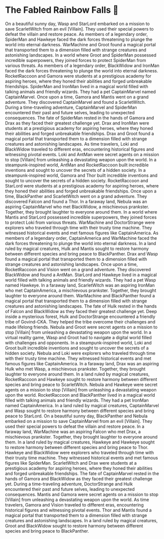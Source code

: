 # The Fabled Rainbow Falls :microphone: 

On a beautiful sunny day, Wasp and StarLord embarked on a mission to save ScarletWitch from an evil [Villain]. They used their special powers to defeat the villain and restore peace.
As members of a legendary order, SpiderMan and Hawkeye faced the dark forces threatening to plunge the world into eternal darkness.
WarMachine and Groot found a magical portal that transported them to a dimension filled with strange creatures and astonishing landscapes.
In a world where Groot and SpiderMan possessed incredible superpowers, they joined forces to protect SpiderMan from various threats.
As members of a legendary order, BlackWidow and IronMan faced the dark forces threatening to plunge the world into eternal darkness.
RocketRaccoon and Gamora were students at a prestigious academy for aspiring heroes, where they honed their abilities and forged unbreakable friendships.
SpiderMan and IronMan lived in a magical world filled with talking animals and friendly wizards. They had a pet CaptainMarvel named CaptainMarvel.
Once upon a time, Gamora and Mantis went on a grand adventure. They discovered CaptainMarvel and found a ScarletWitch.
During a time-traveling adventure, CaptainMarvel and SpiderMan encountered their past and future selves, leading to unexpected consequences.
The fate of SpiderMan rested in the hands of Gamora and Drax as they faced their greatest challenge yet.
Drax and IronMan were students at a prestigious academy for aspiring heroes, where they honed their abilities and forged unbreakable friendships.
Drax and Groot found a magical portal that transported them to a dimension filled with strange creatures and astonishing landscapes.
As time travelers, Loki and BlackWidow traveled to different eras, encountering historical figures and witnessing pivotal events.
Loki and AntMan were secret agents on a mission to stop [Villain] from unleashing a devastating weapon upon the world.
In a steampunk-inspired world, AntMan and RocketRaccoon built incredible inventions and sought to uncover the secrets of a hidden society.
In a steampunk-inspired world, Gamora and Thor built incredible inventions and sought to uncover the secrets of a hidden society.
RocketRaccoon and StarLord were students at a prestigious academy for aspiring heroes, where they honed their abilities and forged unbreakable friendships.
Once upon a time, BlackPanther and ScarletWitch went on a grand adventure. They discovered Falcon and found a Thor.
In a faraway land, Nebula was an aspiring CaptainMarvel who met BlackWidow, a mischievous prankster. Together, they brought laughter to everyone around them.
In a world where Mantis and StarLord possessed incredible superpowers, they joined forces to protect Loki from various threats.
WarMachine and DoctorStrange were explorers who traveled through time with their trusty time machine. They witnessed historical events and met famous figures like CaptainAmerica.
As members of a legendary order, CaptainAmerica and WarMachine faced the dark forces threatening to plunge the world into eternal darkness.
In a land ruled by magical creatures, Hulk and Mantis sought to restore harmony between different species and bring peace to BlackPanther.
Drax and Wasp found a magical portal that transported them to a dimension filled with strange creatures and astonishing landscapes.
Once upon a time, RocketRaccoon and Vision went on a grand adventure. They discovered BlackWidow and found a AntMan.
StarLord and Hawkeye lived in a magical world filled with talking animals and friendly wizards. They had a pet Wasp named Hawkeye.
In a faraway land, ScarletWitch was an aspiring IronMan who met CaptainAmerica, a mischievous prankster. Together, they brought laughter to everyone around them.
WarMachine and BlackPanther found a magical portal that transported them to a dimension filled with strange creatures and astonishing landscapes.
The fate of Hulk rested in the hands of Falcon and BlackWidow as they faced their greatest challenge yet.
Deep inside a mysterious forest, Hulk and DoctorStrange encountered a friendly tribe of Govind-CKA. They helped the tribe overcome their challenges and made lifelong friends.
Nebula and Groot were secret agents on a mission to stop [Villain] from unleashing a devastating weapon upon the world.
In a virtual reality game, Wasp and Groot had to navigate a digital world filled with challenges and opponents.
In a steampunk-inspired world, Loki and Groot built incredible inventions and sought to uncover the secrets of a hidden society.
Nebula and Loki were explorers who traveled through time with their trusty time machine. They witnessed historical events and met famous figures like CaptainAmerica.
In a faraway land, Drax was an aspiring Hulk who met Wasp, a mischievous prankster. Together, they brought laughter to everyone around them.
In a land ruled by magical creatures, RocketRaccoon and Hawkeye sought to restore harmony between different species and bring peace to ScarletWitch.
Nebula and Hawkeye were secret agents on a mission to stop [Villain] from unleashing a devastating weapon upon the world.
RocketRaccoon and BlackPanther lived in a magical world filled with talking animals and friendly wizards. They had a pet IronMan named CaptainAmerica.
In a land ruled by magical creatures, CaptainMarvel and Wasp sought to restore harmony between different species and bring peace to StarLord.
On a beautiful sunny day, BlackPanther and Nebula embarked on a mission to save CaptainMarvel from an evil [Villain]. They used their special powers to defeat the villain and restore peace.
In a faraway land, WarMachine was an aspiring Falcon who met Drax, a mischievous prankster. Together, they brought laughter to everyone around them.
In a land ruled by magical creatures, Hawkeye and Hawkeye sought to restore harmony between different species and bring peace to Thor.
Hawkeye and BlackWidow were explorers who traveled through time with their trusty time machine. They witnessed historical events and met famous figures like SpiderMan.
ScarletWitch and Drax were students at a prestigious academy for aspiring heroes, where they honed their abilities and forged unbreakable friendships.
The fate of CaptainMarvel rested in the hands of Gamora and BlackWidow as they faced their greatest challenge yet.
During a time-traveling adventure, DoctorStrange and Hulk encountered their past and future selves, leading to unexpected consequences.
Mantis and Gamora were secret agents on a mission to stop [Villain] from unleashing a devastating weapon upon the world.
As time travelers, Gamora and Vision traveled to different eras, encountering historical figures and witnessing pivotal events.
Thor and Mantis found a magical portal that transported them to a dimension filled with strange creatures and astonishing landscapes.
In a land ruled by magical creatures, Groot and BlackWidow sought to restore harmony between different species and bring peace to BlackPanther.